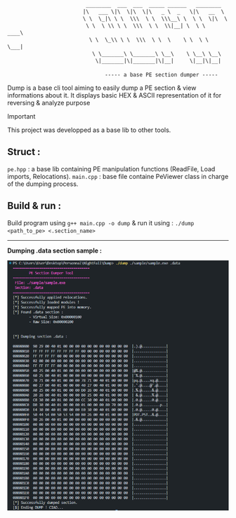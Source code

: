 ```
                         ________  ___  ___  _____ ______   ________   
                        |\   ___ \|\  \|\  \|\   _ \  _   \|\   __  \  
                        \ \  \_|\ \ \  \\\  \ \  \\\__\ \  \ \  \|\  \ 
                         \ \  \ \\ \ \  \\\  \ \  \\|__| \  \ \   ____\
                          \ \  \_\\ \ \  \\\  \ \  \    \ \  \ \  \___|
                           \ \_______\ \_______\ \__\    \ \__\ \__\   
                            \|_______|\|_______|\|__|     \|__|\|__|   

                               ----- a base PE section dumper -----

```

Dump is a base cli tool aiming to easily dump a PE section & view informations about it. It displays basic HEX & ASCII representation of it for reversing & analyze purpose

>[!Important]
>This project was developped as a base lib to other tools.

## Struct : 

`pe.hpp` : a base lib containing PE manipulation functions (ReadFile, Load imports, Relocations).
`main.cpp` : base file containe PeViewer class in charge of the dumping process.

## Build & run : 

Build program using `g++ main.cpp -o dump` & run it using : `./dump <path_to_pe> <.section_name>`

---
**Dumping .data section sample :**

<img src="https://github.com/NightFall-Security/Dump/blob/main/assets/demo.png" alt="DebugInfo" />
